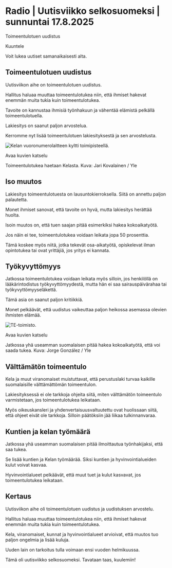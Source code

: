# Radio | Uutisviikko selkosuomeksi | sunnuntai 17.8.2025

Toimeentulotuen uudistus

Kuuntele

Voit lukea uutiset samanaikaisesti alta.

## Toimeentulotuen uudistus

Uutisviikon aihe on toimeentulotuen uudistus.

Hallitus haluaa muuttaa toimeentulotukea niin, että ihmiset hakevat enemmän muita tukia kuin toimeentulotukea.

Tavoite on kannustaa ihmisiä työnhakuun ja vähentää elämistä pelkällä toimeentulotuella.

Lakiesitys on saanut paljon arvostelua.

Kerromme nyt lisää toimeentulotuen lakiesityksestä ja sen arvostelusta.

![Kelan vuoronumerolaitteen kyltti toimipisteellä.](https://images.cdn.yle.fi/image/upload/c_crop,h_2997,w_5328,x_4,y_373/ar_1.7777777777777777,c_fill,g_faces,h_431,w_767/dpr_1.0/q_auto:eco/f_auto/fl_lossy/v1743165323/39-144304667e690ee034cb)

Avaa kuvien katselu

Toimeentulotukea haetaan Kelasta. Kuva: Jari Kovalainen / Yle

## Iso muutos

Lakiesitys toimeentulotuesta on lausuntokierroksella. Siitä on annettu paljon palautetta.

Monet ihmiset sanovat, että tavoite on hyvä, mutta lakiesitys herättää huolta.

Isoin muutos on, että tuen saajan pitää esimerkiksi hakea kokoaikatyötä.

Jos näin ei tee, toimeentulotukea voidaan leikata jopa 50 prosenttia.

Tämä koskee myös niitä, jotka tekevät osa-aikatyötä, opiskelevat ilman opintotukea tai ovat yrittäjiä, jos yritys ei kannata.

## Työkyvyttömyys

Jatkossa toimeentulotukea voidaan leikata myös silloin, jos henkilöllä on lääkärintodistus työkyvyttömyydestä, mutta hän ei saa sairauspäivärahaa tai työkyvyttömyyseläkettä.

Tämä asia on saanut paljon kritiikkiä.

Monet pelkäävät, että uudistus vaikeuttaa paljon heikossa asemassa olevien ihmisten elämää.

![TE-toimisto.](https://images.cdn.yle.fi/image/upload/c_crop,h_3078,w_5472,x_0,y_182/ar_1.7777777777777777,c_fill,g_faces,h_431,w_767/dpr_1.0/q_auto:eco/f_auto/fl_lossy/v1741620120/39-143380967ceff9150902)

Avaa kuvien katselu

Jatkossa yhä useamman suomalaisen pitää hakea kokoaikatyötä, että voi saada tukea. Kuva: Jorge González / Yle

## Välttämätön toimeentulo

Kela ja muut viranomaiset muistuttavat, että perustuslaki turvaa kaikille suomalaisille välttämättömän toimeentulon.

Lakiesityksessä ei ole tarkkoja ohjeita siitä, miten välttämätön toimeentulo varmistetaan, jos toimeentulotukea leikataan.

Myös oikeuskansleri ja yhdenvertaisuusvaltuutettu ovat huolissaan siitä, että ohjeet eivät ole tarkkoja. Silloin päätöksiin jää liikaa tulkinnanvaraa.

## Kuntien ja kelan työmäärä

Jatkossa yhä useamman suomalaisen pitää ilmoittautua työnhakijaksi, että saa tukea.

Se lisää kuntien ja Kelan työmäärää. Siksi kuntien ja hyvinvointialueiden kulut voivat kasvaa.

Hyvinvointialueet pelkäävät, että muut tuet ja kulut kasvavat, jos toimeentulotukea leikataan.

## Kertaus

Uutisviikon aihe oli toimeentulotuen uudistus ja uudistuksen arvostelu.

Hallitus haluaa muuttaa toimeentulotukea niin, että ihmiset hakevat enemmän muita tukia kuin toimeentulotukea.

Kela, viranomaiset, kunnat ja hyvinvointialueet arvioivat, että muutos tuo paljon ongelmia ja lisää kuluja.

Uuden lain on tarkoitus tulla voimaan ensi vuoden helmikuussa.

Tämä oli uutisviikko selkosuomeksi. Tavataan taas, kuulemiin!
